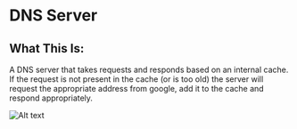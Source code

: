 # DNS Server

## What This Is:

A DNS server that takes requests and responds based on an internal cache.  If the request is not present in the cache (or is too old) the server will request the appropriate address from google, add it to the cache and respond appropriately.

![Alt text](dns-server_visual.gif?raw=true "Chat-Server")
